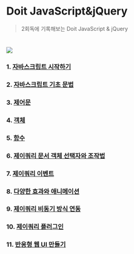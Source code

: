 # Doit JavaScript&jQuery

> 2회독에 기록해보는 Doit JavaScript & jQuery

#

# <img src="https://img.icons8.com/color/48/000000/javascript--v1.png" />

### 1. [자바스크립트 시작하기](https://github.com/leesb971204/JS/tree/main/DoitJSjQuery/chapter01)

### 2. [자바스크립트 기초 문법](https://github.com/leesb971204/JS/tree/main/DoitJSjQuery/chapter02)

### 3. [제어문](https://github.com/leesb971204/JS)

### 4. [객체](https://github.com/leesb971204/JS)

### 5. [함수](https://github.com/leesb971204/JS)

### 6. [제이쿼리 문서 객체 선택자와 조작법](https://github.com/leesb971204/JS)

### 7. [제이쿼리 이벤트](https://github.com/leesb971204/JS)

### 8. [다양한 효과와 애니메이션](https://github.com/leesb971204/JS)

### 9. [제이쿼리 비동기 방식 연동](https://github.com/leesb971204/JS)

### 10. [제이쿼리 플러그인](https://github.com/leesb971204/JS)

### 11. [반응형 웹 UI 만들기](https://github.com/leesb971204/JS)
